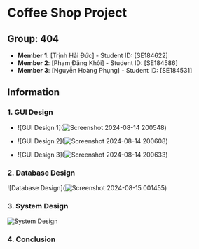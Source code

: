 # Coffee Shop Project

## Group: 404

- **Member 1**: [Trịnh Hải Đức] - Student ID: [SE184622]
- **Member 2**: [Phạm Đăng Khôi] - Student ID: [SE184586]
- **Member 3**: [Nguyễn Hoàng Phụng] - Student ID: [SE184531]

## Information

### 1. GUI Design
- ![GUI Design 1](![Screenshot 2024-08-14 200548](https://github.com/user-attachments/assets/0ab2e30d-3376-4577-8509-b17003eeb3b3))

- ![GUI Design 2](![Screenshot 2024-08-14 200608](https://github.com/user-attachments/assets/9f560c05-6044-4996-928f-902705417e74))

- ![GUI Design 3](![Screenshot 2024-08-14 200633](https://github.com/user-attachments/assets/b2f9984b-6170-4d18-b0be-91c54cafcc41))


### 2. Database Design
![Database Design](![Screenshot 2024-08-15 001455](https://github.com/user-attachments/assets/64f36705-a0ca-4bce-b57a-47c8d11bf857))



### 3. System Design
![System Design](link_to_your_system_image)

### 4. Conclusion


